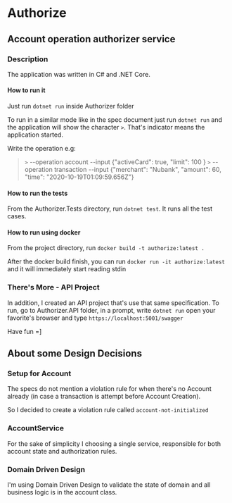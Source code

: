 # Authorize

## Account operation authorizer service

### Description

The application was written in C# and .NET Core.

#### How to run it

Just run `dotnet run` inside Authorizer folder

To run in a similar mode like in the spec document just run `dotnet run` and the application will show the character `>`.
That's indicator means the application started.

Write the operation e.g:

> `>` --operation account --input {"activeCard": true, "limit": 100 }
> `>` --operation transaction --input {"merchant": "Nubank", "amount": 60, "time": "2020-10-19T01:09:59.656Z"}

#### How to run the tests

From the Authorizer.Tests directory, run `dotnet test`. It runs all the test cases.

#### How to run using docker

From the project directory, run `docker build -t authorize:latest .`

After the docker build finish, you can run `docker run -it authorize:latest` and it will immediately start reading stdin

### There's More - API Project

In addition, I created an API project that's use that same specification. To run, go to Authorizer.API folder, in a prompt, write `dotnet run` open your favorite's browser and type `https://localhost:5001/swagger`

Have fun =]

## About some Design Decisions

### Setup for Account

The specs do not mention a violation rule for when there's no Account already (in case a transaction is attempt before Account Creation).

So I decided to create a violation rule called `account-not-initialized`

### AccountService

For the sake of simplicity I choosing a single service, responsible for both account state and authorization rules.

### Domain Driven Design

I'm using Domain Driven Design to validate the state of domain and all business logic is in the account class.
